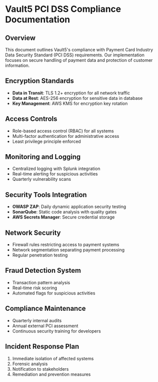 # Vault5 PCI DSS Compliance Documentation

## Overview
This document outlines Vault5's compliance with Payment Card Industry Data Security Standard (PCI DSS) requirements. Our implementation focuses on secure handling of payment data and protection of customer information.

## Encryption Standards
- **Data in Transit**: TLS 1.2+ encryption for all network traffic
- **Data at Rest**: AES-256 encryption for sensitive data in database
- **Key Management**: AWS KMS for encryption key rotation

## Access Controls
- Role-based access control (RBAC) for all systems
- Multi-factor authentication for administrative access
- Least privilege principle enforced

## Monitoring and Logging
- Centralized logging with Splunk integration
- Real-time alerting for suspicious activities
- Quarterly vulnerability scans

## Security Tools Integration
- **OWASP ZAP**: Daily dynamic application security testing
- **SonarQube**: Static code analysis with quality gates
- **AWS Secrets Manager**: Secure credential storage

## Network Security
- Firewall rules restricting access to payment systems
- Network segmentation separating payment processing
- Regular penetration testing

## Fraud Detection System
- Transaction pattern analysis
- Real-time risk scoring
- Automated flags for suspicious activities

## Compliance Maintenance
- Quarterly internal audits
- Annual external PCI assessment
- Continuous security training for developers

## Incident Response Plan
1. Immediate isolation of affected systems
2. Forensic analysis
3. Notification to stakeholders
4. Remediation and prevention measures